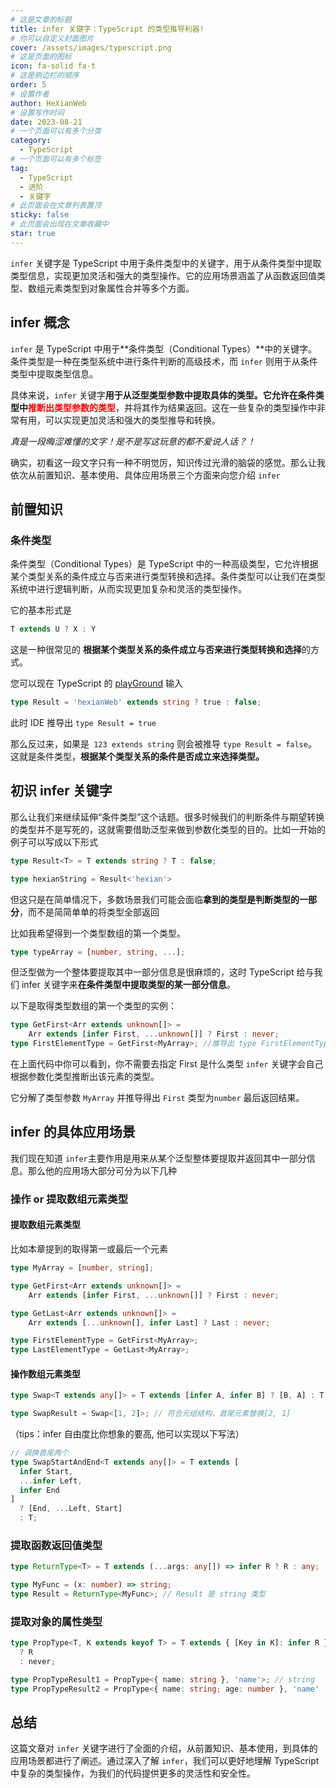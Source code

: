 ```yaml
---
# 这是文章的标题
title: infer 关键字：TypeScript 的类型推导利器!
# 你可以自定义封面图片
cover: /assets/images/typescript.png
# 这是页面的图标
icon: fa-solid fa-t
# 这是侧边栏的顺序
order: 5
# 设置作者
author: HeXianWeb
# 设置写作时间
date: 2023-08-21
# 一个页面可以有多个分类
category:
  - TypeScript
# 一个页面可以有多个标签
tag:
  - TypeScript
  - 进阶
  - 关键字
# 此页面会在文章列表置顶
sticky: false
# 此页面会出现在文章收藏中
star: true
---
```


`infer` 关键字是 TypeScript 中用于条件类型中的关键字，用于从条件类型中提取类型信息，实现更加灵活和强大的类型操作。它的应用场景涵盖了从函数返回值类型、数组元素类型到对象属性合并等多个方面。

<!-- more -->

## infer 概念

`infer` 是 TypeScript 中用于**条件类型（Conditional Types）**中的关键字。条件类型是一种在类型系统中进行条件判断的高级技术，而 `infer` 则用于从条件类型中提取类型信息。

具体来说，`infer` 关键字**用于从泛型类型参数中提取具体的类型。它允许在条件类型中<span style="color:red">推断出类型参数的类型</span>**，并将其作为结果返回。这在一些复杂的类型操作中非常有用，可以实现更加灵活和强大的类型推导和转换。

*真是一段晦涩难懂的文字！是不是写这玩意的都不爱说人话？！*

确实，初看这一段文字只有一种不明觉厉，知识传过光滑的脑袋的感觉。那么让我依次从前置知识、基本使用、具体应用场景三个方面来向您介绍 `infer`



## 前置知识

### 条件类型

条件类型（Conditional Types）是 TypeScript 中的一种高级类型，它允许根据某个类型关系的条件成立与否来进行类型转换和选择。条件类型可以让我们在类型系统中进行逻辑判断，从而实现更加复杂和灵活的类型操作。

它的基本形式是

```typescript
T extends U ? X : Y
```

这是一种很常见的 **根据某个类型关系的条件成立与否来进行类型转换和选择**的方式。

 您可以现在 TypeScript 的 [playGround](https://www.typescriptlang.org/play) 输入

```typescript
type Result = 'hexianWeb' extends string ? true : false;
```

此时 IDE 推导出 `type Result = true`

那么反过来，如果是` 123 extends string` 则会被推导 `type Result = false`。 这就是条件类型，**根据某个类型关系的条件是否成立来选择类型。**

## 初识 infer 关键字

那么让我们来继续延伸“条件类型”这个话题。很多时候我们的判断条件与期望转换的类型并不是写死的，这就需要借助泛型来做到参数化类型的目的。比如一开始的例子可以写成以下形式

```typescript
type Result<T> = T extends string ? T : false;

type hexianString = Result<'hexian'>
```

但这只是在简单情况下，多数场景我们可能会面临**拿到的类型是判断类型的一部分**，而不是简简单单的将类型全部返回

比如我希望得到一个类型数组的第一个类型。

```typescript
type typeArray = [number, string, ...];
```

但泛型做为一个整体要提取其中一部分信息是很麻烦的，这时 TypeScript 给与我们 infer 关键字来**在条件类型中提取类型的某一部分信息**。

以下是取得类型数组的第一个类型的实例：

```typescript
type GetFirst<Arr extends unknown[]> = 
    Arr extends [infer First, ...unknown[]] ? First : never; 
type FirstElementType = GetFirst<MyArray>; //推导出 type FirstElementType = number
```

在上面代码中你可以看到，你不需要去指定 First 是什么类型 `infer` 关键字会自己根据参数化类型推断出该元素的类型。

它分解了类型参数 `MyArray` 并推导得出 `First` 类型为`number` 最后返回结果。

## infer 的具体应用场景

我们现在知道 `infer`主要作用是用来从某个泛型整体要提取并返回其中一部分信息。那么他的应用场大部分可分为以下几种

### **操作 or 提取数组元素类型**

#### 提取数组元素类型

比如本章提到的取得第一或最后一个元素

```typescript
type MyArray = [number, string];

type GetFirst<Arr extends unknown[]> = 
    Arr extends [infer First, ...unknown[]] ? First : never;

type GetLast<Arr extends unknown[]> = 
    Arr extends [...unknown[], infer Last] ? Last : never;

type FirstElementType = GetFirst<MyArray>; 
type LastElementType = GetLast<MyArray>; 
```

#### 操作数组元素类型

```typescript
type Swap<T extends any[]> = T extends [infer A, infer B] ? [B, A] : T;

type SwapResult = Swap<[1, 2]>; // 符合元组结构，首尾元素替换[2, 1]
```

（tips：infer 自由度比你想象的要高, 他可以实现以下写法）

```typescript
// 调换首尾两个
type SwapStartAndEnd<T extends any[]> = T extends [
  infer Start,
  ...infer Left,
  infer End
]
  ? [End, ...Left, Start]
  : T;
```

### **提取函数返回值类型**

```typescript
type ReturnType<T> = T extends (...args: any[]) => infer R ? R : any;

type MyFunc = (x: number) => string;
type Result = ReturnType<MyFunc>; // Result 是 string 类型
```

### 提取对象的属性类型

```typescript
type PropType<T, K extends keyof T> = T extends { [Key in K]: infer R }
  ? R
  : never;

type PropTypeResult1 = PropType<{ name: string }, 'name'>; // string
type PropTypeResult2 = PropType<{ name: string; age: number }, 'name' | 'age'>; // string | number
```

## 总结

这篇文章对 `infer` 关键字进行了全面的介绍，从前置知识、基本使用，到具体的应用场景都进行了阐述。通过深入了解 `infer`，我们可以更好地理解 TypeScript 中复杂的类型操作，为我们的代码提供更多的灵活性和安全性。
